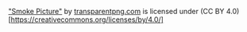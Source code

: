   ["Smoke Picture"](https://www.transparentpng.com/details/smoke-picture_13209.html) by [transparentpng.com](https://transparentpng.com) is licensed under (CC BY 4.0)[https://creativecommons.org/licenses/by/4.0/]